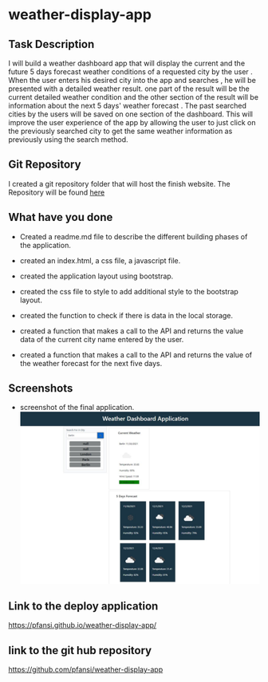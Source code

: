 # weather-display-app

## Task Description

I will build a weather dashboard app that will display the current and the future 5 days forecast weather conditions of a requested city by the user .
When the user enters his desired city into the app and searches ,
he will be presented with a detailed weather result.
one part of the result will be the current detailed weather condition and the other section of the result will be information about the next 5 days' weather forecast .
The past searched cities by the users will be saved on one section of the dashboard. This will improve the user experience of the app by allowing the user to just click on the previously searched city to get the same weather information as previously using the search method.

## Git Repository

I created a git repository folder that will host the finish website. The Repository will be found [here](https://github.com/pfansi/weather-display-app)

## What have you done

- Created a readme.md file to describe the different building phases of the application.

- created an index.html, a css file, a javascript file.

- created the application layout using bootstrap.

- created the css file to style to add additional style to the bootstrap layout.

- created the function to check if there is data in the local storage.

- created a function that makes a call to the API and returns the value data of the current city name entered by the user.

- created a function that makes a call to the API and returns the value of the weather forecast for the next five days.

## Screenshots

- screenshot of the final application. ![screenshot](./images/weather_dashboard.jpg)

## Link to the deploy application

https://pfansi.github.io/weather-display-app/

## link to the git hub repository

https://github.com/pfansi/weather-display-app
